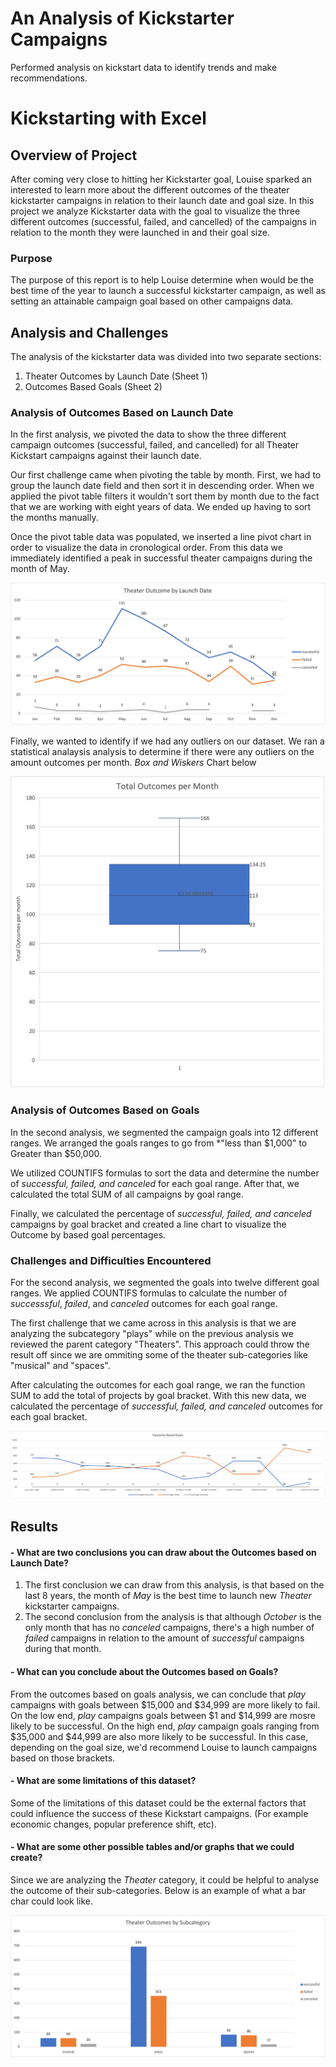 # An Analysis of Kickstarter Campaigns
Performed analysis on kickstart data to identify trends and make recommendations.  

# Kickstarting with Excel

## Overview of Project
After coming very close to hitting her Kickstarter goal, Louise sparked an interested to learn more about the different outcomes of the theater kickstarter campaigns in relation to their launch date and goal size. 
In this project we analyze Kickstarter data with the goal to visualize the three different outcomes (successful, failed, and cancelled) of the campaigns in relation to the month they were launched in and their goal size.  

### Purpose
The purpose of this report is to help Louise determine when would be the best time of the year to launch a successful kickstarter campaign, as well as setting an attainable campaign goal based on other campaigns data.   

## Analysis and Challenges
The analysis of the kickstarter data was divided into two separate sections: 
1. Theater Outcomes by Launch Date (Sheet 1)
2. Outcomes Based Goals (Sheet 2)
    
### Analysis of Outcomes Based on Launch Date
In the first analysis, we pivoted the data to show the three different campaign outcomes (successful, failed, and cancelled) for all Theater Kickstart campaigns against their launch date. 

Our first challenge came when pivoting the table by month. First, we had to group the launch date field and then sort it in descending order. When we applied the pivot table filters it wouldn't sort them by month due to the fact that we are working with eight years of data. We ended up having to sort the months manually. 

Once the pivot table data was populated, we inserted a line pivot chart in order to visualize the data in cronological order. From this data we immediately identified a peak in successful theater campaigns during the month of May. 

![image](https://github.com/ejyongc/kickstarter-analysis/blob/main/Theater_Outcomes_vs_Launch.png)

Finally, we wanted to identify if we had any outliers on our dataset. We ran a statistical analaysis analysis to determine if there were any outliers on the amount outcomes per month. *Box and Wiskers* Chart below  

![image](https://github.com/ejyongc/kickstarter-analysis/blob/main/Total%20Outcomes%20per%20Month%20-%20Statistical%20Analysis%20-%20Box%20and%20Wisker.png) 

### Analysis of Outcomes Based on Goals
In the second analysis, we segmented the campaign goals into 12 different ranges. We arranged the goals ranges to go from *"less than $1,000" to Greater than $50,000. 

We utilized COUNTIFS formulas to sort the data and determine the number of *successful, failed, and canceled* for each goal range. After that, we calculated the total SUM of all campaigns by goal range. 

Finally, we calculated the percentage of *successful, failed, and canceled* campaigns by goal bracket and created a line chart to visualize the Outcome by based goal percentages. 

### Challenges and Difficulties Encountered
For the second analysis, we segmented the goals into twelve different goal ranges. We applied COUNTIFS formulas to calculate the number of *successsful*, *failed*, and *canceled* outcomes for each goal range. 

The first challenge that we came across in this analysis is that we are analyzing the subcategory "plays" while on the previous analysis we reviewed the parent category "Theaters". This approach could throw the result off since we are ommiting some of the theater sub-categories like "musical" and "spaces".

After calculating the outcomes for each goal range, we ran the function SUM to add the total of projects by goal bracket. With this new data, we calculated the percentage of *successful, failed, and canceled* outcomes for each goal bracket. 

![image](https://github.com/ejyongc/kickstarter-analysis/blob/main/Outcomes_vs_Goals.png) 

## Results

#### - What are two conclusions you can draw about the Outcomes based on Launch Date?
1. The first conclusion we can draw from this analysis, is that based on the last 8 years, the month of *May* is the best time to launch new *Theater* kickstarter campaigns. 
2. The second conclusion from the analysis is that although *October* is the only month that has no *canceled* campaigns, there's a high number of *failed* campaigns in relation to the amount of *successful* campaigns during that month. 
    
#### - What can you conclude about the Outcomes based on Goals?
From the outcomes based on goals analysis, we can conclude that *play* campaigns with goals between $15,000 and $34,999 are more likely to fail. On the low end, *play* campaigns goals between $1 and $14,999 are mosre likely to be successful. On the high end, *play* campaign goals ranging from $35,000 and $44,999 are also more likely to be successful. In this case, depending on the goal size, we'd recommend Louise to launch campaigns based on those brackets. 

#### - What are some limitations of this dataset?
Some of the limitations of this dataset could be the external factors that could influence the success of these Kickstart campaigns. (For example economic changes, popular preference shift, etc). 

#### - What are some other possible tables and/or graphs that we could create?
Since we are analyzing the *Theater* category, it could be helpful to analyse the outcome of their sub-categories. Below is an example of what a bar char could look like. 

![image](https://github.com/ejyongc/kickstarter-analysis/blob/main/Theater%20Outcomes%20by%20Subcategory.png)
